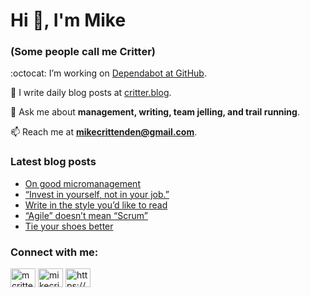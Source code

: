 # Hi 👋, I'm Mike
### (Some people call me Critter)

:octocat: I’m working on [Dependabot at GitHub](https://github.com/features/security).

📝 I write daily blog posts at [critter.blog](https://critter.blog).

💬 Ask me about **management, writing, team jelling, and trail running**.

📫 Reach me at **mikecrittenden@gmail.com**.

### Latest blog posts
<!-- BLOG-POST-LIST:START -->
- [On good micromanagement](https://critter.blog/2023/10/06/on-good-micromanagement/)
- [“Invest in yourself, not in your job.”](https://critter.blog/2023/10/05/invest-in-yourself-not-in-your-job/)
- [Write in the style you’d like to read](https://critter.blog/2023/10/04/write-in-the-style-youd-like-to-read/)
- [“Agile” doesn’t mean “Scrum”](https://critter.blog/2023/10/03/agile-doesnt-mean-scrum/)
- [Tie your shoes better](https://critter.blog/2023/10/02/tie-your-shoes-better/)
<!-- BLOG-POST-LIST:END -->

<h3 align="left">Connect with me:</h3>
<p align="left">
<a href="https://twitter.com/mcrittenden" target="blank"><img align="center" src="https://raw.githubusercontent.com/rahuldkjain/github-profile-readme-generator/master/src/images/icons/Social/twitter.svg" alt="mcrittenden" height="30" width="40" /></a>
<a href="https://linkedin.com/in/mikecrittenden" target="blank"><img align="center" src="https://raw.githubusercontent.com/rahuldkjain/github-profile-readme-generator/master/src/images/icons/Social/linked-in-alt.svg" alt="mikecrittenden" height="30" width="40" /></a>
<a href="https://critter.blog/feed/" target="blank"><img align="center" src="https://raw.githubusercontent.com/rahuldkjain/github-profile-readme-generator/master/src/images/icons/Social/rss.svg" alt="https://critter.blog/feed/" height="30" width="40" /></a>
</p>

